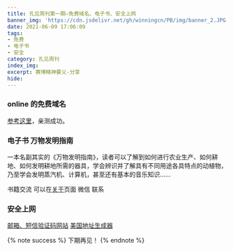 ```yaml
---
title: 孔见周刊第一期—免费域名、电子书、安全上网
banner_img: 'https://cdn.jsdelivr.net/gh/winningcn/PB/img/banner_2.JPG'
date: 2021-06-09 17:06:09
tags:
- 免费
- 电子书
- 安全
category: 孔见周刊
index_img:
excerpt: 赛博精神要义-分享
hide:
---
```

### online 的免费域名
[参考这里](https://51.ruyo.net/17228.html)，亲测成功。

### 电子书 万物发明指南
一本名副其实的《万物发明指南》，读者可以了解到如何进行农业生产、如何耕地、如何发明耕地所需的器具，学会辨识并了解具有不同用途各具特点的动植物，乃至学会发明蒸汽机、计算机，甚至还有基本的音乐知识……

书籍交流 可以在[关于](/about)页面 微信 联系

### 安全上网
[邮箱、短信验证码网站](https://www.yinsiduanxin.com/china-phone-number.html)
[美国地址生成器](https://www.meiguodizhi.com/)

{% note success %}
下期再见！
{% endnote %}